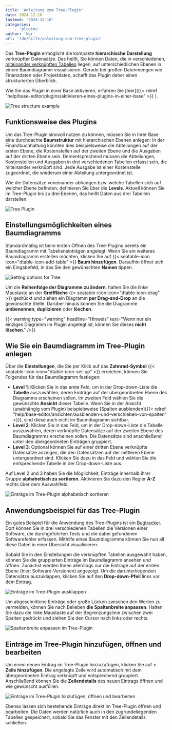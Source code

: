 ```yaml
---
title: 'Anleitung zum Tree-Plugin'
date: 2024-12-10
lastmod: '2024-12-10'
categories:
    - 'plugins'
author: 'kgr'
url: '/de/hilfe/anleitung-zum-tree-plugin'
---
```


Das **Tree-Plugin** ermöglicht die kompakte **hierarchische Darstellung** verknüpfter Datensätze. Das heißt, Sie können Daten, die in verschiedenen, [miteinander verknüpften Tabellen](https://seatable.io/docs/verknuepfungen/wie-man-tabellen-in-seatable-miteinander-verknuepft/) liegen, auf unterschiedlichen Ebenen in einem Baumdiagramm visualisieren. Gerade bei großen Datenmengen wie Finanzdaten oder Projektdaten, schafft das Plugin daher einen strukturierten Überblick.

Wie Sie das Plugin in einer Base aktivieren, erfahren Sie [hier]({{< relref "help/base-editor/plugins/aktivieren-eines-plugins-in-einer-base" >}}
).

![Tree structure example](images/Tree-plugin-for-software-testing.png)

## Funktionsweise des Plugins

Um das Tree-Plugin sinnvoll nutzen zu können, müssen Sie in Ihrer Base eine durchdachte **Baumstruktur** mit hierarchischen Ebenen anlegen: In der Finanzbuchhaltung könnten dies beispielsweise die Abteilungen auf der ersten Ebene, die Kostenstellen auf der zweiten Ebene und die Ausgaben auf der dritten Ebene sein. Dementsprechend müssen die Abteilungen, Kostenstellen und Ausgaben in drei verschiedenen Tabellen erfasst sein, die miteinander verknüpft sind. Jede Ausgabe ist einer Kostenstelle zugeordnet, die wiederum einer Abteilung untergeordnet ist.

Wie die Datensätze voneinander abhängen bzw. welche Tabellen sich auf welcher Ebene befinden, definieren Sie über die **Levels**. Aktuell können Sie im Tree-Plugin bis zu drei Ebenen, das heißt Daten aus drei Tabellen darstellen.

![Tree Plugin](images/TreePlugin.png)

## Einstellungsmöglichkeiten eines Baumdiagramms

Standardmäßig ist beim ersten Öffnen des Tree-Plugins bereits ein Baumdiagramm mit Tabelleneinträgen angelegt. Wenn Sie ein weiteres Baumdiagramm erstellen möchten, klicken Sie auf {{< seatable-icon icon="dtable-icon-add-table" >}} **Baum hinzufügen**. Daraufhin öffnet sich ein Eingabefeld, in das Sie den gewünschten **Namen** tippen.

![Setting options for Tree](images/Setting-options-of-Tree.png)

Um die **Reihenfolge der Diagramme zu ändern**, halten Sie die linke Maustaste an der **Greiffläche** {{< seatable-icon icon="dtable-icon-drag" >}} gedrückt und ziehen ein Diagramm **per Drag-and-Drop** an die gewünschte Stelle. Darüber hinaus können Sie die Diagramme **umbenennen**, **duplizieren** oder **löschen**.

{{< warning  type="warning" headline="Hinweis"  text="Wenn nur ein einziges Diagramm im Plugin angelegt ist, können Sie dieses **nicht löschen**." />}}

## Wie Sie ein Baumdiagramm im Tree-Plugin anlegen

Über die **Einstellungen**, die Sie per Klick auf das **Zahnrad-Symbol** {{< seatable-icon icon="dtable-icon-set-up" >}} erreichen, können Sie Folgendes für das Baumdiagramm festlegen:

- **Level 1**: Klicken Sie in das erste Feld, um in der Drop-down-Liste die **Tabelle** auszuwählen, deren Einträge auf der übergeordneten Ebene des Diagramms erscheinen sollen. Im zweiten Feld wählen Sie die gewünschte **Ansicht** dieser Tabelle. Wenn Sie in der Ansicht (unabhängig vom Plugin) beispielsweise [Spalten ausblenden]({{< relref "help/base-editor/ansichten/ausblenden-und-verschieben-von-spalten" >}}), sind diese auch nicht im Baumdiagramm sichtbar.
- **Level 2**: Klicken Sie in das Feld, um in der Drop-down-Liste die Tabelle auszuwählen, deren verknüpfte Datensätze auf der zweiten Ebene des Baumdiagramms erscheinen sollen. Die Datensätze sind anschließend unter den übergeordneten Einträgen gruppiert.
- **Level 3**: Optional können Sie auf einer dritten Ebene verknüpfte Datensätze anzeigen, die den Datensätzen auf der mittleren Ebene untergeordnet sind. Klicken Sie dazu in das Feld und wählen Sie die entsprechende Tabelle in der Drop-down-Liste aus.

Auf Level 2 und 3 haben Sie die Möglichkeit, Einträge innerhalb ihrer Gruppe **alphabetisch zu sortieren**. Aktivieren Sie dazu den Regler **A-Z** rechts über dem Auswahlfeld.

![Einträge im Tree-Plugin alphabetisch sortieren](images/Eintraege-im-Tree-Plugin-alphabetisch-sortieren.gif)

## Anwendungsbeispiel für das Tree-Plugin

Ein gutes Beispiel für die Anwendung des Tree-Plugins ist ein [Bugtracker](https://seatable.io/vorlage/hlbtvqrtscqmhx3adh5asg/). Dort können Sie in drei verschiedenen Tabellen die Versionen einer Software, die durchgeführten Tests und die dabei gefundenen Softwarefehler erfassen. Mithilfe eines Baumdiagramms können Sie nun all diese Daten in einer Übersicht visualisieren.

Sobald Sie in den Einstellungen die verknüpften Tabellen ausgewählt haben, können Sie die gruppierten Einträge im Baumdiagramm ansehen und öffnen. Zunächst werden Ihnen allerdings nur die Einträge auf der ersten Ebene (hier: Software-Versionen) angezeigt. Um die darunterliegenden Datensätze auszuklappen, klicken Sie auf den **Drop-down-Pfeil** links vor dem Eintrag.

![Einträge im Tree-Plugin ausklappen](images/Eintraege-im-Tree-Plugin-ausklappen.gif)

Um abgeschnittene Einträge oder große Lücken zwischen den Werten zu vermeiden, können Sie nach Belieben **die Spaltenbreite anpassen**. Halten Sie dazu die linke Maustaste auf der Begrenzungslinie zwischen zwei Spalten gedrückt und ziehen Sie den Cursor nach links oder rechts.

![Spaltenbreite anpassen im Tree-Plugin](images/Spaltenbreite-anpassen-im-Tree-Plugin.gif)

## Einträge im Tree-Plugin hinzufügen, öffnen und bearbeiten

Um einen neuen Eintrag im Tree-Plugin hinzuzufügen, klicken Sie auf **\+ Zeile hinzufügen**. Die angelegte Zeile wird automatisch mit dem übergeordneten Eintrag verknüpft und entsprechend gruppiert. Anschließend können Sie die **Zeilendetails** des neuen Eintrags öffnen und wie gewünscht ausfüllen.

![Einträge im Tree-Plugin hinzufügen, öffnen und bearbeiten](images/Eintraege-im-Tree-Plugin-hinzufuegen-oeffnen-und-bearbeiten.gif)

Ebenso lassen sich bestehende Einträge direkt im Tree-Plugin öffnen und bearbeiten. Die Daten werden natürlich auch in den zugrundeliegenden Tabellen gespeichert, sobald Sie das Fenster mit den Zeilendetails schließen.
